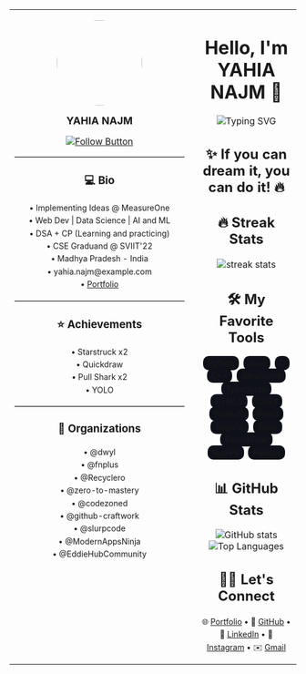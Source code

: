 <table>
<tr>
<td width="300" valign="top" style="padding-right:20px;">

<!-- Left Sidebar -->
<p align="center">
  <img src="https://avatars.githubusercontent.com/u/150905674?s=400&u=f5bed3062b19b99d86bcac5905634f0bfd826c32&v=4" width="150" height="150" style="border-radius:50%;" />
</p>

<p align="center" style="font-weight:bold; font-size:18px; margin:5px 0;">
  YAHIA NAJM
</p>

<p align="center">
  <a href="https://github.com/YAHINAJM">
    <img src="https://img.shields.io/badge/Follow-YAHIANAJM-0f111a?style=for-the-badge&logo=github&logoColor=white" alt="Follow Button" />
  </a>
</p>

<hr style="border:0.5px solid #ddd;">

<h3 align="center"><b>💻 Bio</b></h3>
<p align="center" style="font-size:14px; line-height:1.6;">
• Implementing Ideas @ MeasureOne<br>
• Web Dev | Data Science | AI and ML<br>
• DSA + CP (Learning and practicing)<br>
• CSE Graduand @ SVIIT'22<br>
• Madhya Pradesh - India<br>
• yahia.najm@example.com<br>
• <a href="https://your-portfolio.com">Portfolio</a>
</p>

<hr style="border:0.5px solid #ddd;">

<h3 align="center"><b>⭐ Achievements</b></h3>
<p align="center" style="font-size:14px; line-height:1.6;">
• Starstruck x2<br>
• Quickdraw<br>
• Pull Shark x2<br>
• YOLO
</p>

<hr style="border:0.5px solid #ddd;">

<h3 align="center"><b>🏢 Organizations</b></h3>
<p align="center" style="font-size:14px; line-height:1.6;">
• @dwyl<br>
• @fnplus<br>
• @Recyclero<br>
• @zero-to-mastery<br>
• @codezoned<br>
• @github-craftwork<br>
• @slurpcode<br>
• @ModernAppsNinja<br>
• @EddieHubCommunity
</p>

</td>

<td valign="top">

<!-- Right Column: Main Content -->
<h1 align="center">Hello, I'm YAHIA NAJM 👋</h1>

<p align="center">
  <img src="https://readme-typing-svg.herokuapp.com?color=%2364ffda&size=24&center=true&vCenter=true&width=500&lines=Full+Stack+Developer;Open+Source+Enthusiast;Always+learning+new+things" alt="Typing SVG" />
</p>

<h2 align="center">✨ If you can dream it, you can do it! 🔥</h2>

<h2 align="center">🔥 Streak Stats</h2>
<p align="center">
  <img src="https://github-readme-streak-stats.herokuapp.com/?user=YAHINAJM&theme=tokyonight" alt="streak stats" />
</p>

<h2 align="center">🛠️ My Favorite Tools</h2>
<p align="center" style="font-size:14px; line-height:1.6;">
<span style="background-color:#0f111a; border-radius:10px; padding:4px 8px; margin:2px;">Python</span>
<span style="background-color:#0f111a; border-radius:10px; padding:4px 8px; margin:2px;">Java</span>
<span style="background-color:#0f111a; border-radius:10px; padding:4px 8px; margin:2px;">C</span>
<span style="background-color:#0f111a; border-radius:10px; padding:4px 8px; margin:2px;">C++</span>
<span style="background-color:#0f111a; border-radius:10px; padding:4px 8px; margin:2px;">JavaScript</span>
<span style="background-color:#0f111a; border-radius:10px; padding:4px 8px; margin:2px;">TypeScript</span>
<span style="background-color:#0f111a; border-radius:10px; padding:4px 8px; margin:2px;">HTML5</span>
<span style="background-color:#0f111a; border-radius:10px; padding:4px 8px; margin:2px;">CSS3</span>
<span style="background-color:#0f111a; border-radius:10px; padding:4px 8px; margin:2px;">NodeJS</span>
<span style="background-color:#0f111a; border-radius:10px; padding:4px 8px; margin:2px;">React</span>
<span style="background-color:#0f111a; border-radius:10px; padding:4px 8px; margin:2px;">Angular</span>
<span style="background-color:#0f111a; border-radius:10px; padding:4px 8px; margin:2px;">Flask</span>
<span style="background-color:#0f111a; border-radius:10px; padding:4px 8px; margin:2px;">TensorFlow</span>
<span style="background-color:#0f111a; border-radius:10px; padding:4px 8px; margin:2px;">NumPy</span>
<span style="background-color:#0f111a; border-radius:10px; padding:4px 8px; margin:2px;">Pandas</span>
</p>

<h2 align="center">📊 GitHub Stats</h2>
<p align="center">
  <img src="https://github-readme-stats.vercel.app/api?username=YAHINAJM&show_icons=true&theme=tokyonight" alt="GitHub stats" />
  <img src="https://github-readme-stats.vercel.app/api/top-langs/?username=YAHINAJM&layout=compact&theme=tokyonight" alt="Top Languages" />
</p>

<h2 align="center">🙋‍♀️ Let's Connect</h2>
<p align="center" style="font-size:14px; line-height:1.6;">
🌐 <a href="https://your-portfolio.com">Portfolio</a> •  
🐙 <a href="https://github.com/YAHINAJM">GitHub</a> •  
💼 <a href="https://linkedin.com/in/YAHINAJM">LinkedIn</a> •  
📸 <a href="https://instagram.com/YAHINAJM">Instagram</a> •  
✉️ <a href="mailto:yahia.najm@example.com">Gmail</a>
</p>

</td>
</tr>
</table>
